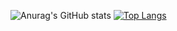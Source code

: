 ![Anurag's GitHub stats](https://github-readme-stats.vercel.app/api?username=Synterragen&show_icons=true&theme=radical)
[![Top Langs](https://github-readme-stats.vercel.app/api/top-langs/?username=Synterragen&layout=compact)](https://github.com/anuraghazra/github-readme-stats)
